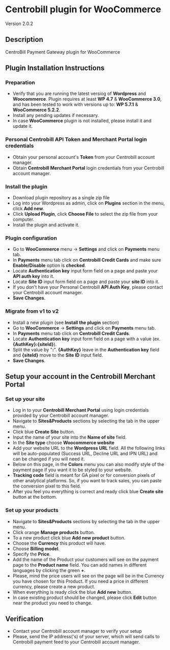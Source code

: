 # Centrobill plugin for WooCommerce  
Version 2.0.2

## Description
CentroBill Payment Gateway plugin for WooCommerce   

##  Plugin Installation Instructions  

### Preparation 
* Verify that you are running the latest versiog of __Wordpress__ and __Woocommerce__. Plugin requires at least __WP 4.7__  & __WooCommerce 3.0__, and has been tested to work with versions up to: __WP 5.7.1__ & __WooCommerce 5.2.2__.
* Install any pending updates if necessary. 
* In case __WooCommerce__ plugin is not installed, please install it and update it.

### Personal Centrobill API Token and Merchant Portal login credentials
* Obtain your personal account's __Token__ from your Centrobill account manager.
* Obtain __Centrobill Merchant Portal__ login credentials from your Centrobill account manager.

### Install the plugin 
* Download plugin repository as a single zip file 
* Log into your Wordpress as admin, click on __Plugins__ section in the menu, click __Add new__. 
* Click __Upload Plugin__, click __Choose File__ to select the zip file from your computer. 
* Install the plugin and activate it.  

### Plugin configuration
* Go to __WooCommerce__ menu -> __Settings__ and click on __Payments__ menu tab.
* In __Payments__ menu tab click on __Centrobill Credit Cards__ and make sure __Enable/Disable__ option is __checked__.
* Locate __Authentication key__ input form field on a page and paste your __API auth key__ into it.
* Locate __Site ID__ input form field on a page and paste your __site ID__ into it.
* If you don't have your Personal Centrobill __API Auth Key__, please contact your Centrobill account manager.
* __Save Changes__.

### Migrate from v1 to v2
* Install a new plugin (see __Install the plugin__ section)
* Go to __WooCommerce__ -> __Settings__ and click on __Payments__ menu tab.
* In __Payments__ menu tab click on __Centrobill Credit Cards__.
* Locate __Authentication key__ input form field on a page with a value (ex. __{AuthKey}:{siteId}__).
* Split the value by "__:__". __{AuthKey}__ leave in the __Authentication key__ field and __{siteId}__ move to the __Site ID__ input field.
* __Save Changes__.

## Setup your account in the Centrobill Merchant Portal

### Set up your site
* Log in to your __Centrobill Merchant Portal__ using login credentials provided by your Centrobill account manager.
* Navigate to __Sites&Products__ sections by selecting the tab in the upper menu.
* Click blue __Create Site__ button.
* Input the name of your site into the __Name of site__ field. 
* In the __Site type__ choose __Woocommerce website__
* Add your website URL to the __Wordpress URL__ field. All the following links will be auto-populated (Success URL, Decline URL and IPN URL) and can be changed if you will need it.
* Below on this page, in the __Colors__ menu you can also modify style of the payment page if you want it to be styled to your website.
* __Tracking code__ field is meant for GA pixel or for conversion pixels of other analytical platforms. So, if you want to track sales, you can paste the conversion pixel to this field.
* After you feel you everything is correct and ready click blue __Create site__ button at the bottom.

### Set up your products
* Navigate to __Sites&Products__ sections by selecting the tab in the upper menu.
* Click orange __Manage products__ button.
* To a new product click blue __Add new product__ button.
* Choose the __Currency__ this product will have.
* Choose __Billing model__.
* Specify the __Price__.
* Add the name of the Product your customers will see on the payment page to the __Product name__ field. You can add names in different languages by clicking the green __+__. 
* Please, mind the price users will see on the page will be in the Currency you have chosen for this Product. If you need a price in different currency, please create a new product.
* When everything is ready click the blue __Add new__ button.
* In case existing product should be changed, please click __Edit__ button near the product you need to change.

## Verification 
* Contact your Centrobill account manager to verify your setup
* Please, send the IP address('s) of your server, which will send calls to Centrobill payment feed to your Centrobill account manager.
